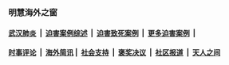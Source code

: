 
### 明慧海外之窗

####  [武汉肺炎](indexes/365.md?t=02180200) &nbsp;|&nbsp;  [迫害案例综述](indexes/328.md?t=02180200) &nbsp;|&nbsp; [迫害致死案例](indexes/277.md?t=02180200)  &nbsp;|&nbsp; [更多迫害案例](indexes/81.md?t=02180200)  &nbsp;|&nbsp; 
####  [时事评论](indexes/19.md?t=02180200) &nbsp;|&nbsp; [海外简讯](indexes/245.md?t=02180200)&nbsp;|&nbsp;  [社会支持](indexes/140.md?t=02180200) &nbsp;|&nbsp; [褒奖决议](indexes/282.md?t=02180200) &nbsp;|&nbsp; [社区报道](indexes/91.md?t=02180200)  &nbsp;|&nbsp; [天人之间](indexes/78.md?t=02180200) 

